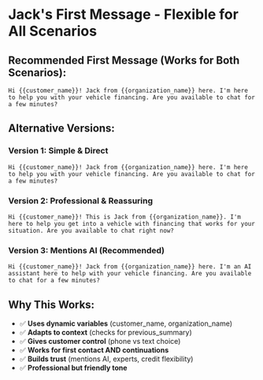# Jack's First Message - Flexible for All Scenarios

## **Recommended First Message (Works for Both Scenarios):**

```
Hi {{customer_name}}! Jack from {{organization_name}} here. I'm here to help you with your vehicle financing. Are you available to chat for a few minutes?
```

## **Alternative Versions:**

### **Version 1: Simple & Direct**
```
Hi {{customer_name}}! Jack from {{organization_name}} here. I'm here to help you with your vehicle financing. Are you available to chat for a few minutes?
```

### **Version 2: Professional & Reassuring**
```
Hi {{customer_name}}! This is Jack from {{organization_name}}. I'm here to help you get into a vehicle with financing that works for your situation. Are you available to chat right now?
```

### **Version 3: Mentions AI (Recommended)**
```
Hi {{customer_name}}! Jack from {{organization_name}} here. I'm an AI assistant here to help with your vehicle financing. Are you available to chat for a few minutes?
```

## **Why This Works:**

- ✅ **Uses dynamic variables** (customer_name, organization_name)
- ✅ **Adapts to context** (checks for previous_summary)
- ✅ **Gives customer control** (phone vs text choice)
- ✅ **Works for first contact AND continuations**
- ✅ **Builds trust** (mentions AI, experts, credit flexibility)
- ✅ **Professional but friendly tone** 